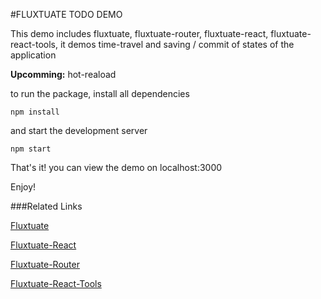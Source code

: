 #FLUXTUATE TODO DEMO

This demo includes fluxtuate, fluxtuate-router, fluxtuate-react, fluxtuate-react-tools, it demos time-travel and saving / commit of states of the application

**Upcomming:** hot-reaload

to run the package, install all dependencies

`npm install`

and start the development server

`npm start`

That's it! you can view the demo on localhost:3000

Enjoy!


###Related Links

[Fluxtuate](https://github.com/vankovilija/fluxtuate)

[Fluxtuate-React](https://github.com/vankovilija/fluxtuate-react)

[Fluxtuate-Router](https://github.com/vankovilija/fluxtuate-router)

[Fluxtuate-React-Tools](https://github.com/vankovilija/fluxtuate-react-tools)